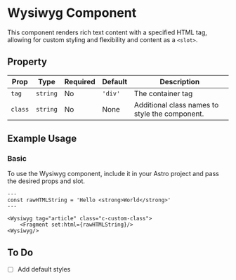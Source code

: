 # Wysiwyg Component


This component renders rich text content with a specified HTML tag, allowing for custom styling and flexibility and content as a `<slot>`.

## Property

| Prop         | Type     | Required | Default | Description                                           |
|--------------|----------|----------|---------|-------------------------------------------------------|
| `tag`        | `string` | No       | `'div'` | The container tag                                     |
| `class`      | `string` | No       | None    | Additional class names to style the component.        |

## Example Usage

### Basic

To use the Wysiwyg component, include it in your Astro project and pass the desired props and slot.

```astro
---
const rawHTMLString = 'Hello <strong>World</strong>'
---

<Wysiwyg tag="article" class="c-custom-class">
    <Fragment set:html={rawHTMLString}/>
<Wysiwyg/>
```

## To Do

- [ ] Add default styles
